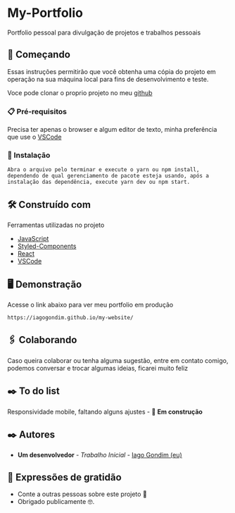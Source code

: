 # My-Portfolio

Portfolio pessoal para divulgação de projetos e trabalhos pessoais

## 🚀 Começando

Essas instruções permitirão que você obtenha uma cópia do projeto em operação na sua máquina local para fins de desenvolvimento e teste.

Voce pode clonar o proprio projeto no meu [github](https://github.com/IagoGondim/my-portfolio)

### 📋 Pré-requisitos

Precisa ter apenas o browser e algum editor de texto, minha preferência que use o [VSCode](https://code.visualstudio.com/)

### 🔧 Instalação

```
Abra o arquivo pelo terminar e execute o yarn ou npm install, dependendo de qual gerenciamento de pacote esteja usando, após a instalação das dependência, execute yarn dev ou npm start.
```

## 🛠️ Construído com

Ferramentas utilizadas no projeto

- [JavaScript](https://developer.mozilla.org/pt-BR/docs/Web/JavaScript)
- [Styled-Components](https://styled-components.com/)
- [React](https://pt-br.reactjs.org/)
- [VSCode](https://code.visualstudio.com/)

## 🖥️ Demonstração

Acesse o link abaixo para ver meu portfolio em produção

```
https://iagogondim.github.io/my-website/
```

<div align="center" >

</div>

## 🖇️ Colaborando

Caso queira colaborar ou tenha alguma sugestão, entre em contato comigo, podemos conversar e trocar algumas ideias, ficarei muito feliz

## ✒️ To do list

Responsividade mobile, faltando alguns ajustes - 🚀 **Em construção**

## ✒️ Autores

- **Um desenvolvedor** - _Trabalho Inicial_ - [Iago Gondim (eu)](https://github.com/IagoGondim)

## 🎁 Expressões de gratidão

- Conte a outras pessoas sobre este projeto 📢
- Obrigado publicamente 🤓.

